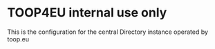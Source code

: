 # TOOP4EU internal use only

This is the configuration for the central Directory instance operated by toop.eu
